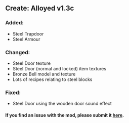 ## Create: Alloyed v1.3c <br/> 
### Added: <br/> 
- Steel Trapdoor <br/> 
- Steel Armour <br/> 
### Changed: <br/> 
- Steel Door texture <br/> 
- Steel Door (normal and locked) item textures <br/> 
- Bronze Bell model and texture <br/> 
- Lots of recipes relating to steel blocks <br/> 
### Fixed: <br/> 
- Steel Door using the wooden door sound effect <br/> 
#### If you find an issue with the mod, please submit it&nbsp;<a href="https://github.com/MythrilBagels/Create-Alloyed/issues" rel="nofollow">here</a>.